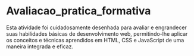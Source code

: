 # Avaliacao_pratica_formativa
Esta atividade foi cuidadosamente desenhada para avaliar e engrandecer suas habilidades básicas de desenvolvimento web, permitindo-lhe aplicar os conceitos e técnicas aprendidos em HTML, CSS e JavaScript de uma maneira integrada e eficaz.
